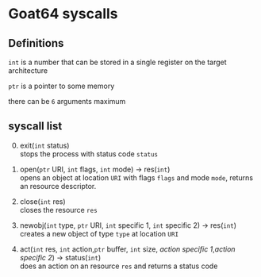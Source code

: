 # Goat64 syscalls
## Definitions
`int` is a number that can be stored in a single register on the target architecture</br>

`ptr` is a pointer to some memory</br>

there can be `6` arguments maximum
## syscall list
0. exit(`int` status) </br>
stops the process with status code `status`

1. open(`ptr` URI, `int` flags, `int` mode) -> res(`int`) </br>
opens an object at location `URI` with flags `flags` and mode `mode`, returns an resource descriptor.
2. close(`int` res) </br>
closes the resource `res`
3. newobj(`int` type, `ptr` URI, `int` specific 1, `int` specific 2) -> res(`int`) </br>
creates a new object of type  `type` at location `URI`
4. act(`int` res, `int` action,`ptr` buffer, `int` size, *action specific 1*,*action specific 2*) -> status(`int`) </br>
does an action on an resource `res` and returns a status code
